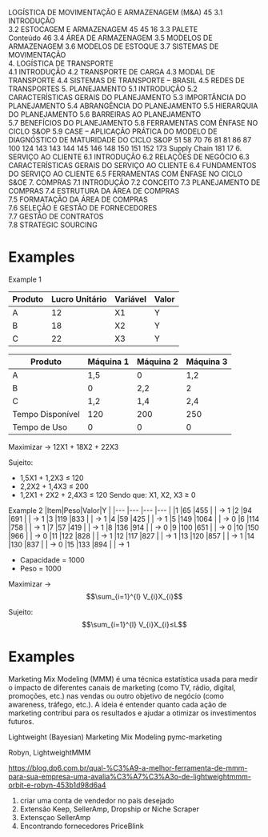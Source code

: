 


LOGÍSTICA DE MOVIMENTAÇÃO E ARMAZENAGEM (M&A) 45
 3.1 INTRODUÇÃO  
3.2 ESTOCAGEM E ARMAZENAGEM 
45
 45
16
 3.3 PALETE  
Conteúdo
 46
 3.4 ÁREA DE ARMAZENAGEM 
3.5 MODELOS DE ARMAZENAGEM 
3.6 MODELOS DE ESTOQUE 
3.7 SISTEMAS DE MOVIMENTAÇÃO  
4. LOGÍSTICA DE TRANSPORTE  
4.1 INTRODUÇÃO 
4.2 TRANSPORTE DE CARGA 
4.3 MODAL DE TRANSPORTE 
4.4 SISTEMAS DE TRANSPORTE – BRASIL 
4.5 REDES DE TRANSPORTES 
5. PLANEJAMENTO 
5.1 INTRODUÇÃO 
5.2 CARACTERÍSTICAS GERAIS DO PLANEJAMENTO 
5.3 IMPORTÂNCIA DO PLANEJAMENTO 
5.4 ABRANGÊNCIA DO PLANEJAMENTO 
5.5 HIERARQUIA DO PLANEJAMENTO 
5.6 BARREIRAS AO PLANEJAMENTO  
5.7 BENEFÍCIOS DO PLANEJAMENTO 
5.8 FERRAMENTAS COM ÊNFASE NO CICLO S&OP 
5.9 CASE – APLICAÇÃO PRÁTICA DO MODELO DE 
DIAGNÓSTICO DE MATURIDADE DO CICLO S&OP 
51
 58
 70
 76
 81
 81
 86
 87
 100
 124
 143
 143
 144
 145
 146
 148
 150
 151
 152
 173
Supply Chain
 181
 17
 6. SERVIÇO AO CLIENTE 
6.1 INTRODUÇÃO 
6.2 RELAÇÕES DE NEGÓCIO 
6.3 CARACTERÍSTICAS GERAIS DO SERVIÇO AO CLIENTE 
6.4 FUNDAMENTOS DO SERVIÇO AO CLIENTE 
6.5 FERRAMENTAS COM ÊNFASE NO CICLO S&OE 
7. COMPRAS 
7.1 INTRODUÇÃO 
7.2 CONCEITO 
7.3 PLANEJAMENTO DE COMPRAS 
7.4 ESTRUTURA DA ÁREA DE COMPRAS  
7.5 FORMATAÇÃO DA ÁREA DE COMPRAS  
7.6 SELEÇÃO E GESTÃO DE FORNECEDORES  
7.7 GESTÃO DE CONTRATOS  
7.8 STRATEGIC SOURCING 




# Examples

Example 1 

|Produto          |Lucro Unitário|Variável|Valor    |
|---	          |---            |---    |---      |
|A                |12             |X1     | Y       | -> 80
|B                |18             |X2     | Y       | -> 77
|C                |22             |X3     | Y       | -> 0

|Produto          |Máquina 1|Máquina 2|Máquina 3 |
|---	          |---      |---    |---         |
|A                |1,5      |0      |1,2         |
|B                |0        |2,2    |2           |
|C                |1,2      |1,4    |2,4         |
|Tempo Disponível |120      |200    |250         |
|Tempo de Uso     |0        |0      |0           |

Maximizar -> 12X1 + 18X2 + 22X3

Sujeito:
- 1,5X1 + 1,2X3 ≤ 120
- 2,2X2 + 1,4X3 ≤ 200
- 1,2X1 + 2X2 + 2,4X3 ≤ 120
Sendo que: X1, X2, X3 ≥ 0

Example 2
|Item|Peso|Valor|Y    |
|--- |--- |---  |---  |
|1   |65  |455  |     | -> 1
|2   |94  |691  |     | -> 1
|3   |119 |833  |     | -> 1
|4   |59  |425  |     | -> 1
|5   |149 |1064 |     | -> 0
|6   |114 |758  |     | -> 1
|7   |57  |419  |     | -> 1
|8   |136 |914  |     | -> 0
|9   |100 |651  |     | -> 0
|10  |150 |966  |     | -> 0
|11  |122 |828  |     | -> 1
|12  |117 |827  |     | -> 1
|13  |120 |857  |     | -> 1
|14  |130 |837  |     | -> 0
|15  |133 |894  |     | -> 1

- Capacidade = 1000
- Peso = 1000

Maximizar ->  $$\sum_{i=1}^{l} V_{i}X_{i}$$

Sujeito:
$$\sum_{i=1}^{l} V_{i}X_{i}≤L$$


# Examples

Marketing Mix Modeling (MMM) é uma técnica estatística usada para medir o impacto de diferentes canais de marketing (como TV, rádio, digital, promoções, etc.) nas vendas ou outro 
objetivo de negócio (como awareness, tráfego, etc.). A ideia é entender quanto cada ação de marketing contribui para os resultados e ajudar a otimizar os investimentos futuros.

Lightweight (Bayesian) Marketing Mix Modeling
pymc-marketing

Robyn, LightweightMMM

https://blog.dp6.com.br/qual-%C3%A9-a-melhor-ferramenta-de-mmm-para-sua-empresa-uma-avalia%C3%A7%C3%A3o-de-lightweightmmm-orbit-e-robyn-453b1d98d6a4

1) criar uma conta de vendedor no país desejado
2) Extensão Keep, SellerAmp, Dropship or Niche Scraper
3) Extensçao SellerAmp
4) Encontrando fornecedores PriceBlink
